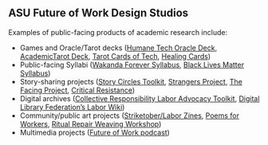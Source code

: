 ## ASU Future of Work Design Studios
Examples of public-facing products of academic research include: 
- Games and Oracle/Tarot decks ([Humane Tech Oracle Deck](https://lincolncenter.asu.edu/tea-tech-and-tarot), [AcademicTarot Deck](https://visionary-futures-collective.github.io/psychicfriends/), [Tarot Cards of Tech](https://tarotcardsoftech.artefactgroup.com/), [Healing Cards](https://see.oregonstate.edu/sites/see.oregonstate.edu/files/healing_cards_2020_printable.pdf))
- Public-facing Syllabi ([Wakanda Forever Syllabus](https://eastofmidnight.wordpress.com/wakanda-forever-the-black-panther-theology-syllabus/), [Black Lives Matter Syllabus](https://www.blacklivesmattersyllabus.com/))
- Story-sharing projects ([Story Circles Toolkit](https://see.oregonstate.edu/sites/see.oregonstate.edu/files/story_circles_toolkit_osu_august_2020.pdf), [Strangers Project](https://strangersproject.com/), [The Facing Project](https://facingproject.com/facing-communities/), [Critical Resistance](https://criticalresistance.org/projects/stop-violence/))
- Digital archives ([Collective Responsibility Labor Advocacy Toolkit](https://toolkit.dobetterlabor.com/), [Digital Library Federation’s Labor Wiki](https://wiki.diglib.org/Labor/Resources))
- Community/public art projects ([Striketober/Labor Zines](https://www.sherwoodforestzinelibrary.org/copy-of-black-issues-policing-prote), [Poems for Workers](https://www.marxists.org/history/usa/pubs/lrlibrary/05-LRL-poem.pdf), [Ritual Repair Weaving Workshop](https://ybca.org/event/ritual-repair-weaving-workshop-dec/))
- Multimedia projects ([Future of Work podcast](https://podcasts.apple.com/us/podcast/the-future-of-work/id1613201848)) 
